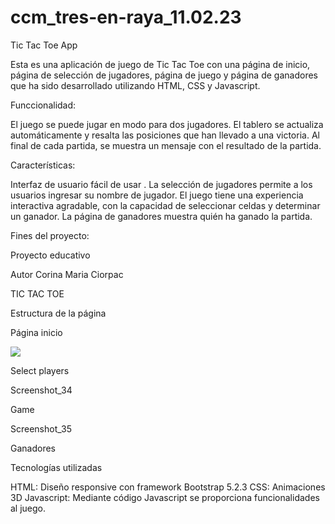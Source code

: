 # ccm_tres-en-raya_11.02.23

Tic Tac Toe App


Esta es una aplicación de juego de Tic Tac Toe con una página de inicio, página de selección de jugadores, página de juego y página de ganadores que ha sido desarrollado utilizando HTML, CSS y Javascript.

Funccionalidad:


El juego se puede jugar en modo para dos jugadores.
El tablero se actualiza automáticamente y resalta las posiciones que han llevado a una victoria.
Al final de cada partida, se muestra un mensaje con el resultado de la partida.



Características:


Interfaz de usuario fácil de usar .
La selección de jugadores permite a los usuarios ingresar su nombre de jugador.
El juego tiene una experiencia interactiva agradable, con la capacidad de seleccionar celdas y determinar un ganador.
La página de ganadores muestra quién ha ganado la partida.


Fines del proyecto:

Proyecto educativo

Autor
Corina Maria Ciorpac




TIC TAC TOE

Estructura de la página

Página inicio

<img src="./img/Screenshot_33"></img>

Select players

Screenshot_34

Game


Screenshot_35

Ganadores



Tecnologías utilizadas

HTML: Diseño responsive con framework Bootstrap 5.2.3
CSS: Animaciones 3D
Javascript: Mediante código Javascript se proporciona funcionalidades al juego.
